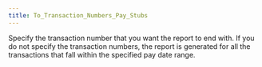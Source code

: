 ```yaml
---
title: To_Transaction_Numbers_Pay_Stubs
---
```



Specify the transaction number that you want the report to end with. If you do not specify the transaction numbers, the report is generated for all the transactions that fall within the specified pay date range.
